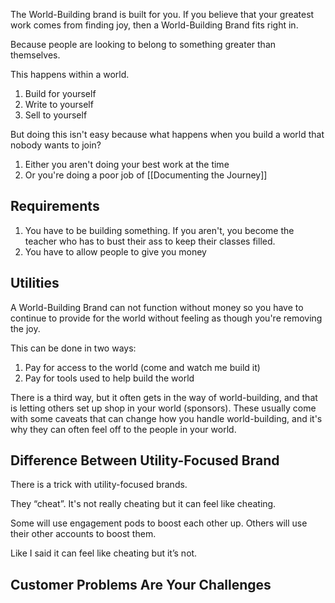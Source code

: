 The World-Building brand is built for you. If you believe that your greatest work comes from finding joy, then a World-Building Brand fits right in.

Because people are looking to belong to something greater than themselves. 

This happens within a world.

1. Build for yourself
2. Write to yourself
3. Sell to yourself

But doing this isn't easy because what happens when you build a world that nobody wants to join? 

1. Either you aren't doing your best work at the time
2. Or you're doing a poor job of [[Documenting the Journey]]

## Requirements

1. You have to be building something. If you aren't, you become the teacher who has to bust their ass to keep their classes filled.
2. You have to allow people to give you money

## Utilities

A World-Building Brand can not function without money so you have to continue to provide for the world without feeling as though you're removing the joy.

This can be done in two ways:

1. Pay for access to the world (come and watch me build it)
2. Pay for tools used to help build the world

There is a third way, but it often gets in the way of world-building, and that is letting others set up shop in your world (sponsors). These usually come with some caveats that can change how you handle world-building, and it's why they can often feel off to the people in your world.

## Difference Between Utility-Focused Brand

There is a trick with utility-focused brands.

They “cheat”. It's not really cheating but it can feel like cheating.

Some will use engagement pods to boost each other up. Others will use their other accounts to boost them.

Like I said it can feel like cheating but it’s not.

## Customer Problems Are Your Challenges

